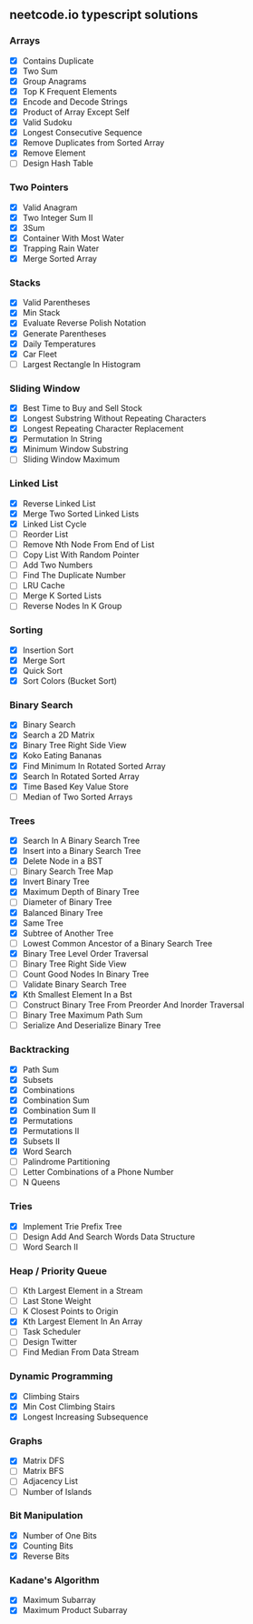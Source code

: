 ## neetcode.io typescript solutions

### Arrays

- [x] Contains Duplicate
- [x] Two Sum
- [x] Group Anagrams
- [x] Top K Frequent Elements
- [x] Encode and Decode Strings
- [x] Product of Array Except Self
- [x] Valid Sudoku
- [x] Longest Consecutive Sequence
- [x] Remove Duplicates from Sorted Array
- [x] Remove Element
- [ ] Design Hash Table

### Two Pointers

- [x] Valid Anagram
- [x] Two Integer Sum II
- [x] 3Sum
- [x] Container With Most Water
- [x] Trapping Rain Water
- [x] Merge Sorted Array

### Stacks

- [x] Valid Parentheses
- [x] Min Stack
- [x] Evaluate Reverse Polish Notation
- [x] Generate Parentheses
- [x] Daily Temperatures
- [x] Car Fleet
- [ ] Largest Rectangle In Histogram

### Sliding Window

- [x] Best Time to Buy and Sell Stock
- [x] Longest Substring Without Repeating Characters
- [x] Longest Repeating Character Replacement
- [x] Permutation In String
- [x] Minimum Window Substring
- [ ] Sliding Window Maximum

### Linked List

- [x] Reverse Linked List
- [x] Merge Two Sorted Linked Lists
- [x] Linked List Cycle
- [ ] Reorder List
- [ ] Remove Nth Node From End of List
- [ ] Copy List With Random Pointer
- [ ] Add Two Numbers
- [ ] Find The Duplicate Number
- [ ] LRU Cache
- [ ] Merge K Sorted Lists
- [ ] Reverse Nodes In K Group

### Sorting

- [x] Insertion Sort
- [x] Merge Sort
- [x] Quick Sort
- [x] Sort Colors (Bucket Sort)

### Binary Search

- [x] Binary Search
- [x] Search a 2D Matrix
- [x] Binary Tree Right Side View
- [x] Koko Eating Bananas
- [x] Find Minimum In Rotated Sorted Array
- [x] Search In Rotated Sorted Array
- [x] Time Based Key Value Store
- [ ] Median of Two Sorted Arrays

### Trees

- [x] Search In A Binary Search Tree
- [x] Insert into a Binary Search Tree
- [x] Delete Node in a BST
- [ ] Binary Search Tree Map
- [x] Invert Binary Tree
- [x] Maximum Depth of Binary Tree
- [ ] Diameter of Binary Tree
- [x] Balanced Binary Tree
- [x] Same Tree
- [x] Subtree of Another Tree
- [ ] Lowest Common Ancestor of a Binary Search Tree
- [x] Binary Tree Level Order Traversal
- [ ] Binary Tree Right Side View
- [ ] Count Good Nodes In Binary Tree
- [ ] Validate Binary Search Tree
- [x] Kth Smallest Element In a Bst
- [ ] Construct Binary Tree From Preorder And Inorder Traversal
- [ ] Binary Tree Maximum Path Sum
- [ ] Serialize And Deserialize Binary Tree

### Backtracking

- [x] Path Sum
- [x] Subsets
- [x] Combinations
- [x] Combination Sum
- [x] Combination Sum II
- [x] Permutations
- [x] Permutations II
- [x] Subsets II
- [x] Word Search
- [ ] Palindrome Partitioning
- [ ] Letter Combinations of a Phone Number
- [ ] N Queens

### Tries

- [x] Implement Trie Prefix Tree
- [ ] Design Add And Search Words Data Structure
- [ ] Word Search II

### Heap / Priority Queue

- [ ] Kth Largest Element in a Stream
- [ ] Last Stone Weight
- [ ] K Closest Points to Origin
- [x] Kth Largest Element In An Array
- [ ] Task Scheduler
- [ ] Design Twitter
- [ ] Find Median From Data Stream

### Dynamic Programming

- [x] Climbing Stairs
- [x] Min Cost Climbing Stairs
- [x] Longest Increasing Subsequence

### Graphs

- [x] Matrix DFS
- [ ] Matrix BFS
- [ ] Adjacency List
- [ ] Number of Islands

### Bit Manipulation

- [x] Number of One Bits
- [x] Counting Bits
- [x] Reverse Bits

### Kadane's Algorithm

- [x] Maximum Subarray
- [x] Maximum Product Subarray
